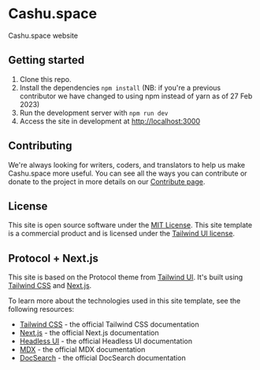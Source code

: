 # Cashu.space

Cashu.space website 

## Getting started

1. Clone this repo.
1. Install the dependencies `npm install` (NB: if you're a previous contributor we have changed to using npm instead of yarn as of 27 Feb 2023)
1. Run the development server with `npm run dev`
1. Access the site in development at [http://localhost:3000](http://localhost:3000)

## Contributing
We're always looking for writers, coders, and translators to help us make Cashu.space more useful. You can see all the ways you can contribute or donate to the project in more details on our [Contribute page](https://cashu.space/contribute).
## License

This site is open source software under the [MIT License](https://opensource.org/licenses/MIT).
This site template is a commercial product and is licensed under the [Tailwind UI license](https://tailwindui.com/license).

## Protocol + Next.js

This site is based on the Protocol theme from [Tailwind UI](https://tailwindui.com). It's built using [Tailwind CSS](https://tailwindcss.com) and [Next.js](https://nextjs.org).

To learn more about the technologies used in this site template, see the following resources:

- [Tailwind CSS](https://tailwindcss.com/docs) - the official Tailwind CSS documentation
- [Next.js](https://nextjs.org/docs) - the official Next.js documentation
- [Headless UI](https://headlessui.dev) - the official Headless UI documentation
- [MDX](https://mdxjs.com/) - the official MDX documentation
- [DocSearch](https://docsearch.algolia.com) - the official DocSearch documentation